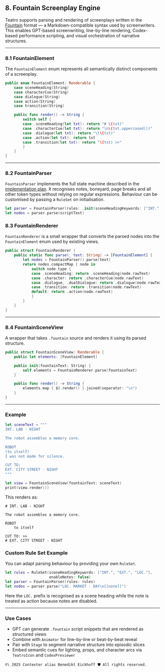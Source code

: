 ## 8. Fountain Screenplay Engine

Teatro supports parsing and rendering of screenplays written in the [Fountain](https://fountain.io) format — a Markdown-compatible syntax used by screenwriters. This enables GPT-based screenwriting, line-by-line rendering, Codex-based performance scripting, and visual orchestration of narrative structures.

---

### 8.1 FountainElement

The `FountainElement` enum represents all semantically distinct components of a screenplay.

```swift
public enum FountainElement: Renderable {
    case sceneHeading(String)
    case characterCue(String)
    case dialogue(String)
    case action(String)
    case transition(String)

    public func render() -> String {
        switch self {
        case .sceneHeading(let txt): return "# \(txt)"
        case .characterCue(let txt): return "\n\(txt.uppercased())"
        case .dialogue(let txt): return "\t\(txt)"
        case .action(let txt): return txt
        case .transition(let txt): return "\(txt) >>"
        }
    }
}
```

---

### 8.2 FountainParser

`FountainParser` implements the full state machine described in the
[implementation plan](FountainParserImplementationPlan.md). It recognises notes,
boneyard, page breaks and all other token types without relying on regular
expressions. Behaviour can be customised by passing a `RuleSet` on
initialisation.

```swift
let parser = FountainParser(rules: .init(sceneHeadingKeywords: ["INT.", "EXT."]))
let nodes = parser.parse(scriptText)
```

### 8.3 FountainRenderer

`FountainRenderer` is a small wrapper that converts the parsed nodes into the
`FountainElement` enum used by existing views.

```swift
public struct FountainRenderer {
    public static func parse(_ text: String) -> [FountainElement] {
        let nodes = FountainParser().parse(text)
        return nodes.compactMap { node in
            switch node.type {
            case .sceneHeading: return .sceneHeading(node.rawText)
            case .character: return .characterCue(node.rawText)
            case .dialogue, .dualDialogue: return .dialogue(node.rawText)
            case .transition: return .transition(node.rawText)
            default: return .action(node.rawText)
            }
        }
    }
}
```

---

### 8.4 FountainSceneView

A wrapper that takes `.fountain` source and renders it using its parsed structure.

```swift
public struct FountainSceneView: Renderable {
    public let elements: [FountainElement]

    public init(fountainText: String) {
        self.elements = FountainRenderer.parse(fountainText)
    }

    public func render() -> String {
        elements.map { $0.render() }.joined(separator: "\n")
    }
}
```

---

### Example

```swift
let sceneText = """
INT. LAB - NIGHT

The robot assembles a memory core.

ROBOT
(to itself)
I was not made for silence.

CUT TO:
EXT. CITY STREET - NIGHT
"""

let view = FountainSceneView(fountainText: sceneText)
print(view.render())
```

This renders as:

```
# INT. LAB - NIGHT

The robot assembles a memory core.

ROBOT
	to itself

CUT TO: >>
# EXT. CITY STREET - NIGHT
```

### Custom Rule Set Example

You can adapt parsing behaviour by providing your own `RuleSet`.

```swift
let rules = RuleSet(sceneHeadingKeywords: ["INT.", "EXT.", "LOC."],
                    enableNotes: false)
let parser = FountainParser(rules: rules)
let nodes = parser.parse("LOC. MARKET - DAY\n[[note]]")
```

Here the `LOC.` prefix is recognised as a scene heading while the note is treated as action because notes are disabled.

---

### Use Cases

- GPT can generate `.fountain` script snippets that are rendered as structured views
- Combine with `Animator` for line-by-line or beat-by-beat reveal
- Pair with `Stage` to segment narrative structure into episodic slices
- Embed semantic cues for lighting, props, and character arcs via `TeatroIcon` and `CodexPreviewer`





`````text
©\ 2025 Contexter alias Benedikt Eickhoff 🛡️ All rights reserved.
`````
